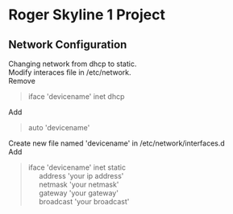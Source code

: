 # Roger Skyline 1 Project

## Network Configuration

Changing network from dhcp to static.  
Modify interaces file in /etc/network.  
Remove  
> iface 'devicename' inet dhcp

Add
> auto 'devicename'

Create new file named 'devicename' in /etc/network/interfaces.d  
Add
> iface 'devicename' inet static  
&ensp;&ensp;&ensp;address 'your ip address'  
&ensp;&ensp;&ensp;netmask 'your netmask'  
&ensp;&ensp;&ensp;gateway 'your gateway'  
&ensp;&ensp;&ensp;broadcast 'your broadcast'  